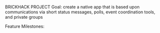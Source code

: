 BRICKHACK PROJECT
Goal: create a native app that is based upon communications via short status messages, polls, event coordination tools, and private groups

Feature Milestones:

